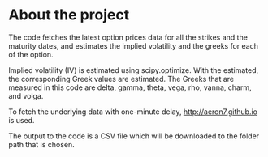 # About the project

The code fetches the latest option prices data for all the strikes and the maturity dates, and estimates the implied volatility and the greeks for each of the option. 

Implied volatility (IV) is estimated using scipy.optimize. With the estimated, the corresponding Greek values are estimated. The Greeks that are measured in this code are delta, gamma, theta, vega, rho, vanna, charm, and volga. 

To fetch the underlying data with one-minute delay, http://aeron7.github.io is used.

The output to the code is a CSV file which will be downloaded to the folder path that is chosen.
